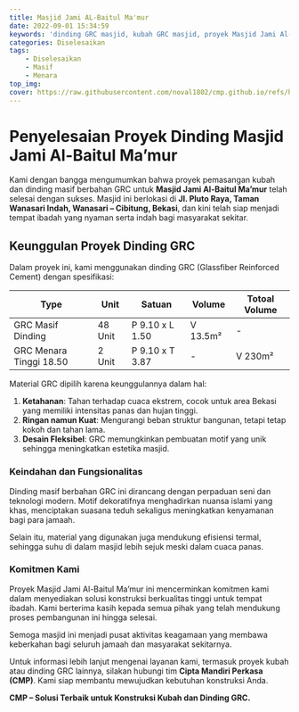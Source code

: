 ```yaml
---
title: Masjid Jami AL-Baitul Ma'mur
date: 2022-09-01 15:34:59
keywords: 'dinding GRC masjid, kubah GRC masjid, proyek Masjid Jami Al-Baitul Ma’mur, kontraktor GRC Bekasi, desain islami masjid.'
categories: Diselesaikan
tags: 
    - Diselesaikan
    - Masif
    - Menara
top_img:
cover: https://raw.githubusercontent.com/noval1802/cmp.github.io/refs/heads/main/asset/PHOTO-2025-01-18-17-51-30%20-%20Copy%20(2).jpg
---
```


# **Penyelesaian Proyek Dinding Masjid Jami Al-Baitul Ma’mur**  

Kami dengan bangga mengumumkan bahwa proyek pemasangan kubah dan dinding masif berbahan GRC untuk **Masjid Jami Al-Baitul Ma’mur** telah selesai dengan sukses. Masjid ini berlokasi di **Jl. Pluto Raya, Taman Wanasari Indah, Wanasari – Cibitung, Bekasi**, dan kini telah siap menjadi tempat ibadah yang nyaman serta indah bagi masyarakat sekitar.  

## **Keunggulan Proyek Dinding GRC**  
Dalam proyek ini, kami menggunakan dinding GRC (Glassfiber Reinforced Cement) dengan spesifikasi:  

|       Type      |  Unit  | Satuan |   Volume    | Totoal Volume |
| --------------- | ------ | ------ | ----------- | ------------- |
| GRC Masif Dinding | 48 Unit | P 9.10 x L 1.50 | V 13.5m² | -       |
| GRC Menara Tinggi 18.50 | 2 Unit | P 9.10 x T 3.87 | - |  V 230m²      |

Material GRC dipilih karena keunggulannya dalam hal:  
1. **Ketahanan**: Tahan terhadap cuaca ekstrem, cocok untuk area Bekasi yang memiliki intensitas panas dan hujan tinggi.  
2. **Ringan namun Kuat**: Mengurangi beban struktur bangunan, tetapi tetap kokoh dan tahan lama.  
3. **Desain Fleksibel**: GRC memungkinkan pembuatan motif yang unik sehingga meningkatkan estetika masjid.  

### **Keindahan dan Fungsionalitas**  
Dinding masif berbahan GRC ini dirancang dengan perpaduan seni dan teknologi modern. Motif dekoratifnya menghadirkan nuansa islami yang khas, menciptakan suasana teduh sekaligus meningkatkan kenyamanan bagi para jamaah.  

Selain itu, material yang digunakan juga mendukung efisiensi termal, sehingga suhu di dalam masjid lebih sejuk meski dalam cuaca panas.  

### **Komitmen Kami**  
Proyek Masjid Jami Al-Baitul Ma’mur ini mencerminkan komitmen kami dalam menyediakan solusi konstruksi berkualitas tinggi untuk tempat ibadah. Kami berterima kasih kepada semua pihak yang telah mendukung proses pembangunan ini hingga selesai.  

Semoga masjid ini menjadi pusat aktivitas keagamaan yang membawa keberkahan bagi seluruh jamaah dan masyarakat sekitarnya.  

Untuk informasi lebih lanjut mengenai layanan kami, termasuk proyek kubah atau dinding GRC lainnya, silakan hubungi tim **Cipta Mandiri Perkasa (CMP)**. Kami siap membantu mewujudkan kebutuhan konstruksi Anda.  

**CMP – Solusi Terbaik untuk Konstruksi Kubah dan Dinding GRC.**